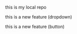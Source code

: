 <p> this is my local repo</p>
<p> this is a new feature (dropdown)</p>
<p> this is a new feature (button)</p>